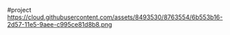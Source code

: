 #project
https://cloud.githubusercontent.com/assets/8493530/8763554/6b553b16-2d57-11e5-9aee-c995ce81d8b8.png
